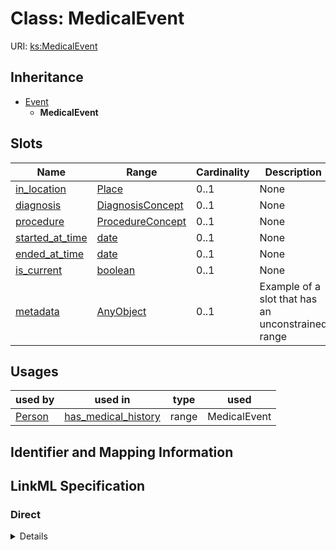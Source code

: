# Class: MedicalEvent




URI: [ks:MedicalEvent](https://w3id.org/linkml/tests/kitchen_sink/MedicalEvent)




## Inheritance

* [Event](Event.md)
    * **MedicalEvent**




## Slots

| Name | Range | Cardinality | Description  | Info |
| ---  | --- | --- | --- | --- |
| [in_location](in_location.md) | [Place](Place.md) | 0..1 | None  | . |
| [diagnosis](diagnosis.md) | [DiagnosisConcept](DiagnosisConcept.md) | 0..1 | None  | . |
| [procedure](procedure.md) | [ProcedureConcept](ProcedureConcept.md) | 0..1 | None  | . |
| [started_at_time](started_at_time.md) | [date](date.md) | 0..1 | None  | . |
| [ended_at_time](ended_at_time.md) | [date](date.md) | 0..1 | None  | . |
| [is_current](is_current.md) | [boolean](boolean.md) | 0..1 | None  | . |
| [metadata](metadata.md) | [AnyObject](AnyObject.md) | 0..1 | Example of a slot that has an unconstrained range  | . |


## Usages


| used by | used in | type | used |
| ---  | --- | --- | --- |
| [Person](Person.md) | [has_medical_history](has_medical_history.md) | range | MedicalEvent |



## Identifier and Mapping Information









## LinkML Specification

<!-- TODO: investigate https://stackoverflow.com/questions/37606292/how-to-create-tabbed-code-blocks-in-mkdocs-or-sphinx -->

### Direct

<details>
```yaml
name: MedicalEvent
from_schema: https://w3id.org/linkml/tests/kitchen_sink
is_a: Event
slots:
- in location
- diagnosis
- procedure

```
</details>

### Induced

<details>
```yaml
name: MedicalEvent
from_schema: https://w3id.org/linkml/tests/kitchen_sink
is_a: Event
attributes:
  in location:
    name: in location
    annotations:
      biolink:opposite:
        tag: biolink:opposite
        value: location_of
    from_schema: https://w3id.org/linkml/tests/kitchen_sink
    alias: in_location
    owner: MedicalEvent
    range: Place
  diagnosis:
    name: diagnosis
    from_schema: https://w3id.org/linkml/tests/kitchen_sink
    alias: diagnosis
    owner: MedicalEvent
    range: DiagnosisConcept
    inlined: true
  procedure:
    name: procedure
    from_schema: https://w3id.org/linkml/tests/kitchen_sink
    alias: procedure
    owner: MedicalEvent
    range: ProcedureConcept
    inlined: true
  started at time:
    name: started at time
    from_schema: https://w3id.org/linkml/tests/core
    slot_uri: prov:startedAtTime
    alias: started_at_time
    owner: MedicalEvent
    range: date
  ended at time:
    name: ended at time
    from_schema: https://w3id.org/linkml/tests/core
    slot_uri: prov:endedAtTime
    alias: ended_at_time
    owner: MedicalEvent
    range: date
  is current:
    name: is current
    from_schema: https://w3id.org/linkml/tests/kitchen_sink
    alias: is_current
    owner: MedicalEvent
    range: boolean
  metadata:
    name: metadata
    description: Example of a slot that has an unconstrained range
    from_schema: https://w3id.org/linkml/tests/kitchen_sink
    alias: metadata
    owner: MedicalEvent
    range: AnyObject

```
</details>